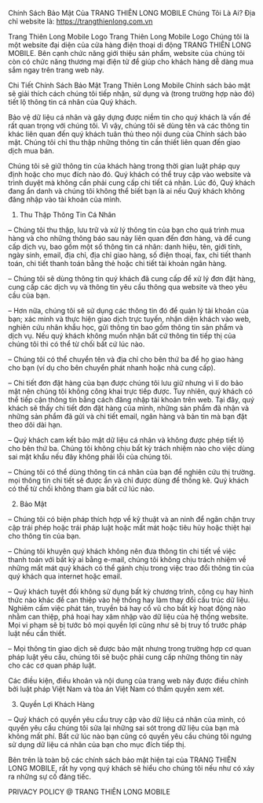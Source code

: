 Chính Sách Bảo Mật Của TRANG THIÊN LONG MOBILE
Chúng Tôi Là Ai?
Địa chỉ website là: https://trangthienlong.com.vn

Trang Thiên Long Mobile Logo
Trang Thiên Long Mobile Logo
Chúng tôi là một website đại diện của cửa hàng điện thoại di động TRANG THIÊN LONG MOBILE. Bên cạnh chức năng giới thiệu sản phẩm, website của chúng tôi còn có chức năng thương mại điện tử để giúp cho khách hàng dễ dàng mua sắm ngay trên trang web này.

Chi Tiết Chính Sách Bảo Mật Trang Thiên Long Mobile
Chính sách bảo mật sẽ giải thích cách chúng tôi tiếp nhận, sử dụng và (trong trường hợp nào đó) tiết lộ thông tin cá nhân của Quý khách.

Bảo vệ dữ liệu cá nhân và gây dựng được niềm tin cho quý khách là vấn đề rất quan trọng với chúng tôi. Vì vậy, chúng tôi sẽ dùng tên và các thông tin khác liên quan đến quý khách tuân thủ theo nội dung của Chính sách bảo mật. Chúng tôi chỉ thu thập những thông tin cần thiết liên quan đến giao dịch mua bán.

Chúng tôi sẽ giữ thông tin của khách hàng trong thời gian luật pháp quy định hoặc cho mục đích nào đó. Quý khách có thể truy cập vào website và trình duyệt mà không cần phải cung cấp chi tiết cá nhân. Lúc đó, Quý khách đang ẩn danh và chúng tôi không thể biết bạn là ai nếu Quý khách không đăng nhập vào tài khoản của mình.

1. Thu Thập Thông Tin Cá Nhân

– Chúng tôi thu thập, lưu trữ và xử lý thông tin của bạn cho quá trình mua hàng và cho những thông báo sau này liên quan đến đơn hàng, và để cung cấp dịch vụ, bao gồm một số thông tin cá nhân: danh hiệu, tên, giới tính, ngày sinh, email, địa chỉ, địa chỉ giao hàng, số điện thoại, fax, chi tiết thanh toán, chi tiết thanh toán bằng thẻ hoặc chi tiết tài khoản ngân hàng.

– Chúng tôi sẽ dùng thông tin quý khách đã cung cấp để xử lý đơn đặt hàng, cung cấp các dịch vụ và thông tin yêu cầu thông qua website và theo yêu cầu của bạn.

– Hơn nữa, chúng tôi sẽ sử dụng các thông tin đó để quản lý tài khoản của bạn; xác minh và thực hiện giao dịch trực tuyến, nhận diện khách vào web, nghiên cứu nhân khẩu học, gửi thông tin bao gồm thông tin sản phẩm và dịch vụ. Nếu quý khách không muốn nhận bất cứ thông tin tiếp thị của chúng tôi thì có thể từ chối bất cứ lúc nào.

– Chúng tôi có thể chuyển tên và địa chỉ cho bên thứ ba để họ giao hàng cho bạn (ví dụ cho bên chuyển phát nhanh hoặc nhà cung cấp).

– Chi tiết đơn đặt hàng của bạn được chúng tôi lưu giữ nhưng vì lí do bảo mật nên chúng tôi không công khai trực tiếp được. Tuy nhiên, quý khách có thể tiếp cận thông tin bằng cách đăng nhập tài khoản trên web. Tại đây, quý khách sẽ thấy chi tiết đơn đặt hàng của mình, những sản phẩm đã nhận và những sản phẩm đã gửi và chi tiết email, ngân hàng và bản tin mà bạn đặt theo dõi dài hạn.

– Quý khách cam kết bảo mật dữ liệu cá nhân và không được phép tiết lộ cho bên thứ ba. Chúng tôi không chịu bất kỳ trách nhiệm nào cho việc dùng sai mật khẩu nếu đây không phải lỗi của chúng tôi.

– Chúng tôi có thể dùng thông tin cá nhân của bạn để nghiên cứu thị trường. mọi thông tin chi tiết sẽ được ẩn và chỉ được dùng để thống kê. Quý khách có thể từ chối không tham gia bất cứ lúc nào.

2. Bảo Mật

– Chúng tôi có biện pháp thích hợp về kỹ thuật và an ninh để ngăn chặn truy cập trái phép hoặc trái pháp luật hoặc mất mát hoặc tiêu hủy hoặc thiệt hại cho thông tin của bạn.

– Chúng tôi khuyên quý khách không nên đưa thông tin chi tiết về việc thanh toán với bất kỳ ai bằng e-mail, chúng tôi không chịu trách nhiệm về những mất mát quý khách có thể gánh chịu trong việc trao đổi thông tin của quý khách qua internet hoặc email.

– Quý khách tuyệt đối không sử dụng bất kỳ chương trình, công cụ hay hình thức nào khác để can thiệp vào hệ thống hay làm thay đổi cấu trúc dữ liệu. Nghiêm cấm việc phát tán, truyền bá hay cổ vũ cho bất kỳ hoạt động nào nhằm can thiệp, phá hoại hay xâm nhập vào dữ liệu của hệ thống website. Mọi vi phạm sẽ bị tước bỏ mọi quyền lợi cũng như sẽ bị truy tố trước pháp luật nếu cần thiết.

– Mọi thông tin giao dịch sẽ được bảo mật nhưng trong trường hợp cơ quan pháp luật yêu cầu, chúng tôi sẽ buộc phải cung cấp những thông tin này cho các cơ quan pháp luật.

Các điều kiện, điều khoản và nội dung của trang web này được điều chỉnh bởi luật pháp Việt Nam và tòa án Việt Nam có thẩm quyền xem xét.

3. Quyền Lợi Khách Hàng

– Quý khách có quyền yêu cầu truy cập vào dữ liệu cá nhân của mình, có quyền yêu cầu chúng tôi sửa lại những sai sót trong dữ liệu của bạn mà không mất phí. Bất cứ lúc nào bạn cũng có quyền yêu cầu chúng tôi ngưng sử dụng dữ liệu cá nhân của bạn cho mục đích tiếp thị.

Bên trên là toàn bộ các chính sách bảo mật hiện tại của TRANG THIÊN LONG MOBILE, rất hy vọng quý khách sẽ hiểu cho chúng tôi nếu như có xảy ra những sự cố đáng tiếc.

PRIVACY POLICY @ TRANG THIÊN LONG MOBILE